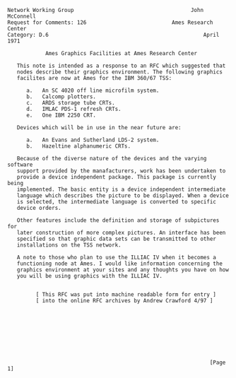     Network Working Group                                     John McConnell
    Request for Comments: 126                           Ames Research Center
    Category: D.6                                                 April 1971

                Ames Graphics Facilities at Ames Research Center

       This note is intended as a response to an RFC which suggested that
       nodes describe their graphics environment. The following graphics
       facilites are now at Ames for the IBM 360/67 TSS:

          a.   An SC 4020 off line microfilm system.
          b.   Calcomp plotters.
          c.   ARDS storage tube CRTs.
          d.   IMLAC PDS-1 refresh CRTs.
          e.   One IBM 2250 CRT.

       Devices which will be in use in the near future are:

          a.   An Evans and Sutherland LDS-2 system.
          b.   Hazeltine alphanumeric CRTs.

       Because of the diverse nature of the devices and the varying software
       support provided by the manafacturers, work has been undertaken to
       provide a device independent package. This package is currently being
       implemented. The basic entity is a device independent intermediate
       language which describes the picture to be displayed. When a device
       is selected, the intermediate language is converted to specific
       device orders.

       Other features include the definition and storage of subpictures for
       later construction of more complex pictures. An interface has been
       specified so that graphic data sets can be transmitted to other
       installations on the TSS network.

       A note to those who plan to use the ILLIAC IV when it becomes a
       functioning node at Ames. I would like information concerning the
       graphics environment at your sites and any thoughts you have on how
       you will be using graphics with the ILLIAC IV.


             [ This RFC was put into machine readable form for entry ]
             [ into the online RFC archives by Andrew Crawford 4/97 ]









                                                                    [Page 1]
